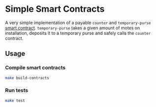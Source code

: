# Simple Smart Contracts

A very simple implementation of a payable `counter` and `temporary-purse` [smart contract](https://en.wikipedia.org/wiki/Smart_contract). `temporary-purse` takes a given amount of motes on installation, deposits it to a temporary purse and safely calls the `counter` contract.

## Usage

### Compile smart contracts

```bash
make build-contracts
```

### Run tests

```bash
make test
```
